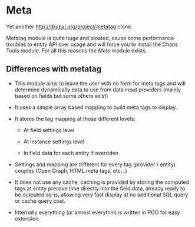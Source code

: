 # Meta

Yet another http://drupal.org/project/metatag clone.

Metatag module is quite huge and bloated, cause some performance troubles to
entity API over usage and will force you to install the Chaos Tools module.
For all this reasons the *Meta* module exists.

## Differences with metatag

 *  This module aims to leave the user with no form for meta tags and will
    determine dynamically data to use from data input providers (mainly based
    on fields but some others exist)

 *  It uses a simple array based mapping to build meta tags to display.

 *  It stores the tag mapping at those different levels:

     *  At field settings level

     *  At instance settings level

     *  In field data for each entity if overriden

 *  Settings and mapping are different for every tag (provider / entity)
    couples (Open Graph, HTML meta tags, etc...)

 *  It does not use any cache, caching is provided by storing the computed
    tags at entity presave time directly into the field data, already ready
    to be outputed as-is, allowing very fast display at no additional SQL
    query or cache query cost.

 *  Internally everything (or almost everythin) is written in POO for easy
    extension.

